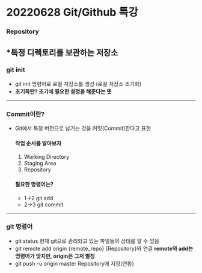 # 20220628 Git/Github 특강


### Repository
*특정 디렉토리를 보관하는 저장소
---
### git init
* git init 명령어로 로컬 저장소를 생성 (로컬 저장소 초기화)
* **초기화란? 초기에 필요한 설정을 해준다는 뜻**
---
### Commit이란?
* Git에서 특정 버전으로 남기는 것을 커밋(Commit)한다고 표현

    #### 작업 순서를 알아보자
    1. Working Directory
    2. Staging Area
    3. Repository

    #### 필요한 명령어는?
    * 1->2 git add
    * 2->3 git commit
---
### git 명령어
* git status 현재 git으로 관리되고 있는 파일들의 상태를 알 수 있음
* git remote add origin {remote_repo} {Repository}와 연결
    **remote와 add는 명령어가 맞지만, origin은 그저 별칭**
* git push -u origin master Repository에 저장(연동)


